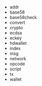 

- addr
- base58
- base58check
- convert
- crypto
- ecdsa
- eckey
- hdwallet
- index
- msg
- network
- opcode
- script
- tx
- wallet


